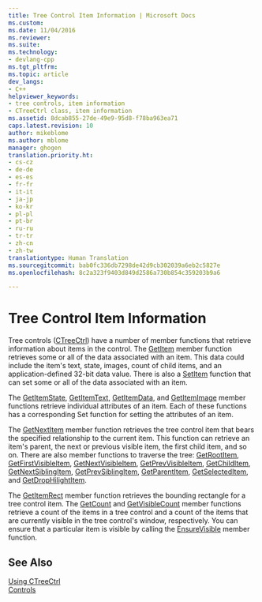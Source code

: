 ```yaml
---
title: Tree Control Item Information | Microsoft Docs
ms.custom: 
ms.date: 11/04/2016
ms.reviewer: 
ms.suite: 
ms.technology:
- devlang-cpp
ms.tgt_pltfrm: 
ms.topic: article
dev_langs:
- C++
helpviewer_keywords:
- tree controls, item information
- CTreeCtrl class, item information
ms.assetid: 8dcab855-27de-49e9-95d8-f78ba963ea71
caps.latest.revision: 10
author: mikeblome
ms.author: mblome
manager: ghogen
translation.priority.ht:
- cs-cz
- de-de
- es-es
- fr-fr
- it-it
- ja-jp
- ko-kr
- pl-pl
- pt-br
- ru-ru
- tr-tr
- zh-cn
- zh-tw
translationtype: Human Translation
ms.sourcegitcommit: bab0fc336db7298de42d9cb302039a6eb2c5827e
ms.openlocfilehash: 8c2a323f9403d849d2586a730b854c359203b9a6

---
```

# Tree Control Item Information
Tree controls ([CTreeCtrl](../mfc/reference/ctreectrl-class.md)) have a number of member functions that retrieve information about items in the control. The [GetItem](../mfc/reference/ctreectrl-class.md#ctreectrl__getitem) member function retrieves some or all of the data associated with an item. This data could include the item's text, state, images, count of child items, and an application-defined 32-bit data value. There is also a [SetItem](../mfc/reference/ctreectrl-class.md#ctreectrl__setitem) function that can set some or all of the data associated with an item.  
  
 The [GetItemState](../mfc/reference/ctreectrl-class.md#ctreectrl__getitemstate), [GetItemText](../mfc/reference/ctreectrl-class.md#ctreectrl__getitemtext), [GetItemData](../mfc/reference/ctreectrl-class.md#ctreectrl__getitemdata), and [GetItemImage](../mfc/reference/ctreectrl-class.md#ctreectrl__getitemimage) member functions retrieve individual attributes of an item. Each of these functions has a corresponding Set function for setting the attributes of an item.  
  
 The [GetNextItem](../mfc/reference/ctreectrl-class.md#ctreectrl__getnextitem) member function retrieves the tree control item that bears the specified relationship to the current item. This function can retrieve an item's parent, the next or previous visible item, the first child item, and so on. There are also member functions to traverse the tree: [GetRootItem](../mfc/reference/ctreectrl-class.md#ctreectrl__getrootitem), [GetFirstVisibleItem](../mfc/reference/ctreectrl-class.md#ctreectrl__getfirstvisibleitem), [GetNextVisibleItem](../mfc/reference/ctreectrl-class.md#ctreectrl__getnextvisibleitem), [GetPrevVisibleItem](../mfc/reference/ctreectrl-class.md#ctreectrl__getprevvisibleitem), [GetChildItem](../mfc/reference/ctreectrl-class.md#ctreectrl__getchilditem), [GetNextSiblingItem](../mfc/reference/ctreectrl-class.md#ctreectrl__getnextsiblingitem), [GetPrevSiblingItem](../mfc/reference/ctreectrl-class.md#ctreectrl__getprevsiblingitem), [GetParentItem](../mfc/reference/ctreectrl-class.md#ctreectrl__getparentitem), [GetSelectedItem](../mfc/reference/ctreectrl-class.md#ctreectrl__getselecteditem), and [GetDropHilightItem](../mfc/reference/ctreectrl-class.md#ctreectrl__getdrophilightitem).  
  
 The [GetItemRect](../mfc/reference/ctreectrl-class.md#ctreectrl__getitemrect) member function retrieves the bounding rectangle for a tree control item. The [GetCount](../mfc/reference/ctreectrl-class.md#ctreectrl__getcount) and [GetVisibleCount](../mfc/reference/ctreectrl-class.md#ctreectrl__getvisiblecount) member functions retrieve a count of the items in a tree control and a count of the items that are currently visible in the tree control's window, respectively. You can ensure that a particular item is visible by calling the [EnsureVisible](../mfc/reference/ctreectrl-class.md#ctreectrl__ensurevisible) member function.  
  
## See Also  
 [Using CTreeCtrl](../mfc/using-ctreectrl.md)   
 [Controls](../mfc/controls-mfc.md)




<!--HONumber=Jan17_HO1-->


